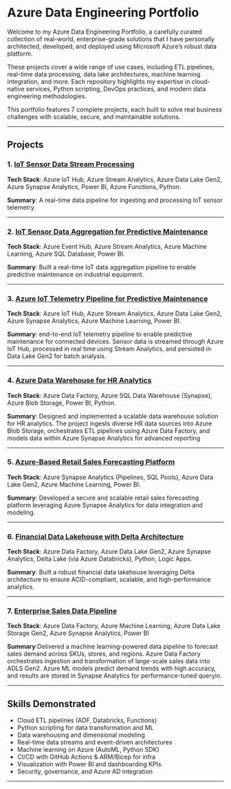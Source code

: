 # Azure Data Engineering Portfolio

Welcome to my Azure Data Engineering Portfolio, a carefully curated collection of real-world, enterprise-grade solutions that I have personally architected, developed, and deployed using Microsoft Azure’s robust data platform.

These projects cover a wide range of use cases, including ETL pipelines, real-time data processing, data lake architectures, machine learning integration, and more. Each repository highlights my expertise in cloud-native services, Python scripting, DevOps practices, and modern data engineering methodologies.

This portfolio features 7 complete projects, each built to solve real business challenges with scalable, secure, and maintainable solutions.

---

##  Projects

### 1. [IoT Sensor Data Stream Processing](https://github.com/matimbaachie/IoT-Sensor-Data-Stream-Processing.git)
**Tech Stack**: Azure IoT Hub, Azure Stream Analytics, Azure Data Lake Gen2, Azure Synapse Analytics, Power BI, Azure Functions, Python.

**Summary**: A real-time data pipeline for ingesting and processing IoT sensor telemetry.

---

### 2. [IoT Sensor Data Aggregation for Predictive Maintenance](https://github.com/matimbaachie/-IoT-Sensor-Data-Aggregation-for-Predictive-Maintenance.git)
**Tech Stack**: Azure Event Hub, Azure Stream Analytics, Azure Machine Learning, Azure SQL Database, Power BI.

**Summary**: Built a real-time IoT data aggregation pipeline to enable predictive maintenance on industrial equipment.

---

### 3. [Azure IoT Telemetry Pipeline for Predictive Maintenance](https://github.com/matimbaachie/Azure-IoT-Telemetry-Pipeline-for-Predictive-Maintenance-.git)
**Tech Stack**: Azure IoT Hub, Azure Stream Analytics, Azure Data Lake Gen2, Azure Synapse Analytics, Azure Machine Learning, Power BI.

**Summary**: end-to-end IoT telemetry pipeline to enable predictive maintenance for connected devices. Sensor data is streamed through Azure IoT Hub, processed in real time using Stream Analytics, and persisted in Data Lake Gen2 for batch analysis.

---

### 4. [Azure Data Warehouse for HR Analytics](https://github.com/matimbaachie/Azure-Data-Warehouse-for-HR-Analytics.git)
**Tech Stack**: Azure Data Factory, Azure SQL Data Warehouse (Synapse), Azure Blob Storage, Power BI, Python.

**Summary**: Designed and implemented a scalable data warehouse solution for HR analytics. The project ingests diverse HR data sources into Azure Blob Storage, orchestrates ETL pipelines using Azure Data Factory, and models data within Azure Synapse Analytics for advanced reporting

---

### 5. [Azure-Based Retail Sales Forecasting Platform](https://github.com/matimbaachie/-Azure-Based-Retail-Sales-Forecasting-Platform.git)
**Tech Stack**: Azure Synapse Analytics (Pipelines, SQL Pools), Azure Data Lake Gen2, Azure Machine Learning, Power BI.

**Summary**: Developed a secure and scalable retail sales forecasting platform leveraging Azure Synapse Analytics for data integration and modeling. 

---

### 6. [Financial Data Lakehouse with Delta Architecture](https://github.com/matimbaachie/Financial-Data-Lakehouse-with-Delta-Architecture.git)
**Tech Stack**: Azure Data Factory, Azure Data Lake Gen2, Azure Synapse Analytics, Delta Lake (via Azure Databricks), Python, Logic Apps.

**Summary**: Built a robust financial data lakehouse leveraging Delta architecture to ensure ACID-compliant, scalable, and high-performance analytics.

---

### 7. [Enterprise Sales Data Pipeline](https://github.com/matimbaachie/-Enterprise-Sales-Data-Pipeline.git)
**Tech Stack**: Azure Data Factory, Azure Machine Learning, Azure Data Lake Storage Gen2, Azure Synapse Analytics, Power BI

**Summary**:Delivered a machine learning-powered data pipeline to forecast sales demand across SKUs, stores, and regions. Azure Data Factory orchestrates ingestion and transformation of large-scale sales data into ADLS Gen2. Azure ML models predict demand trends with high accuracy, and results are stored in Synapse Analytics for performance-tuned queryin.

---

##  Skills Demonstrated

- Cloud ETL pipelines (ADF, Databricks, Functions)
- Python scripting for data transformation and ML
- Data warehousing and dimensional modeling
- Real-time data streams and event-driven architectures
- Machine learning on Azure (AutoML, Python SDK)
- CI/CD with GitHub Actions & ARM/Bicep for infra
- Visualization with Power BI and dashboarding KPIs
- Security, governance, and Azure AD integration

---
